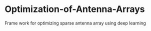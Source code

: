 # Optimization-of-Antenna-Arrays
Frame work for optimizing sparse antenna array using deep learning
